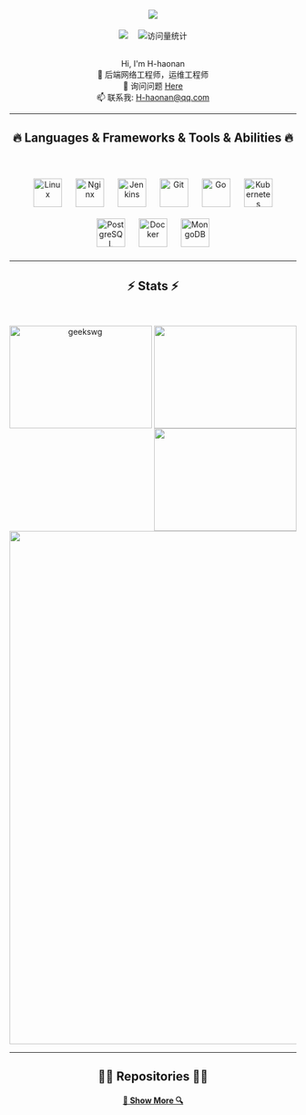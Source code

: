 <h1 align="center">
  <a href="https://git.io/typing-svg">
    <img src="https://readme-typing-svg.herokuapp.com/?lines=用心甘情愿的态度!+👋;过随遇而安的生活!&center=true&size=30">
  </a>
</h1>
<div align="center">
    <a href="https://h-haonan.github.io/"><img src="https://img.shields.io/badge/Website-博客-blue" /></a>&emsp;
    <!-- visitor statistics logo 访客数统计徽标 -->
    <img src="https://komarev.com/ghpvc/?username=H-haonan&label=Views&color=0e75b6&style=flat" alt="访问量统计" />
  </div>

  
<br>
</div>
<p align="center">
  Hi, I'm H-haonan
  <br>
  🔬 后端网络工程师，运维工程师
  <br>
  💬 询问问题 <a href="https://github.com/H-haonan/H-haonan/issues" title="Issues">Here</a>
  <br>
  📫 联系我: <a href="mailto: 937605022@qq.com">H-haonan@qq.com</a>
</p>
 
<hr>
<h2 align="center">🔥 Languages & Frameworks & Tools & Abilities 🔥</h2>
<br>
<p align="center"> 
<a href="https://www.linux.org/" target="_blank"><img style="margin: 10px" src="https://profilinator.rishav.dev/skills-assets/linux-original.svg" alt="Linux" height="50" /></a>  
<a href="https://www.nginx.com/" target="_blank"><img style="margin: 10px" src="https://profilinator.rishav.dev/skills-assets/nginx-original.svg" alt="Nginx" height="50" /></a>  
<a href="https://www.jenkins.io/" target="_blank"><img style="margin: 10px" src="https://profilinator.rishav.dev/skills-assets/jenkins-icon.svg" alt="Jenkins" height="50" /></a>  
<a href="https://github.com/" target="_blank"><img style="margin: 10px" src="https://profilinator.rishav.dev/skills-assets/git-scm-icon.svg" alt="Git" height="50" /></a>  
<a href="https://go.dev/" target="_blank"><img style="margin: 10px" src="https://profilinator.rishav.dev/skills-assets/go-original.svg" alt="Go" height="50" /></a>  
<a href="https://kubernetes.io/" target="_blank"><img style="margin: 10px" src="https://profilinator.rishav.dev/skills-assets/kubernetes-icon.svg" alt="Kubernetes" height="50" /></a>  
<a href="https://www.postgresql.org/" target="_blank"><img style="margin: 10px" src="https://profilinator.rishav.dev/skills-assets/postgresql-original-wordmark.svg" alt="PostgreSQL" height="50" /></a>  
<a href="https://www.docker.com/" target="_blank"><img style="margin: 10px" src="https://profilinator.rishav.dev/skills-assets/docker-original-wordmark.svg" alt="Docker" height="50" /></a>  
<a href="https://www.mongodb.com/" target="_blank"><img style="margin: 10px" src="https://profilinator.rishav.dev/skills-assets/mongodb-original-wordmark.svg" alt="MongoDB" height="50" /></a>  
</div>

</td><td valign="top" width="33%">



</td></tr></table>  

<br/>  
</p>
<hr>
 
<h2 align="center">⚡ Stats ⚡</h2>
<br>
<p align=center>
  <div align=center>
    <a href="https://github.com/denvercoder1/github-readme-streak-stats" title="Go to Source">
      <img align="left" width=250 height=180 src="https://github-readme-streak-stats.herokuapp.com/?user=H-haonan&theme=react&border=61dafb&hide_border=true" alt="geekswg" />
    </a>
    <a href="https://github.com/anuraghazra/github-readme-stats" title="Go to Source">
      <img align="right" width=250 height=180 src="https://github-readme-stats.vercel.app/api?username=H-haonan&show_icons=true&theme=react&border_color=61dafb&hide_border=true" />
    </a>
    <a href="https://github.com/anuraghazra/github-readme-stats" title="Go to Source">
      <img width=250 height=180 align="center" src="https://github-readme-stats.vercel.app/api/top-langs/?username=H-haonan&hide=c%23,powershell,Mathematica,Ruby,Objective-C,Objective-C%2b%2b,Cuda&title_color=61dafb&text_color=ffffff&icon_color=61dafb&bg_color=20232a&langs_count=8&layout=compact&border_color=61dafb&hide_border=true" />
    </a>
  </div>
  <br><br><br>
  <div align=center>
    <img width=900 src="https://github-readme-activity-graph.vercel.app/graph?username=H-haonan&theme=xcode" /> 
    </a>
  </div>
</p>
<hr>
 
<h2 align="center">👨‍💻 Repositories 👨‍💻</h2>

<h4 align="center">
  <a href="https://github.com/H-haonan?tab=repositories" title="Show Repositories">🔎 Show More 🔍</a>
</h4>


